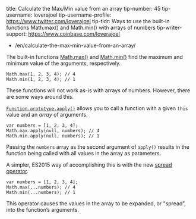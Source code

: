 title: Calculate the Max/Min value from an array tip-number: 45 tip-username: loverajoel tip-username-profile: https://www.twitter.com/loverajoel tip-tldr: Ways to use the built-in functions Math.max() and Math.min() with arrays of numbers tip-writer-support: https://www.coinbase.com/loverajoel

-   /en/calculate-the-max-min-value-from-an-array/

The built-in functions [Math.max()](https://developer.mozilla.org/en-US/docs/Web/JavaScript/Reference/Global_Objects/Math/max) and [Math.min()](https://developer.mozilla.org/en-US/docs/Web/JavaScript/Reference/Global_Objects/Math/min) find the maximum and minimum value of the arguments, respectively.

    Math.max(1, 2, 3, 4); // 4
    Math.min(1, 2, 3, 4); // 1

These functions will not work as-is with arrays of numbers. However, there are some ways around this.

[`Function.prototype.apply()`](https://developer.mozilla.org/en-US/docs/Web/JavaScript/Reference/Global_Objects/Function/apply) allows you to call a function with a given `this` value and an *array* of arguments.

    var numbers = [1, 2, 3, 4];
    Math.max.apply(null, numbers); // 4
    Math.min.apply(null, numbers); // 1

Passing the `numbers` array as the second argument of `apply()` results in the function being called with all values in the array as parameters.

A simpler, ES2015 way of accomplishing this is with the new [spread operator](https://developer.mozilla.org/en-US/docs/Web/JavaScript/Reference/Operators/Spread_operator).

    var numbers = [1, 2, 3, 4];
    Math.max(...numbers); // 4
    Math.min(...numbers); // 1

This operator causes the values in the array to be expanded, or "spread”, into the function’s arguments.

